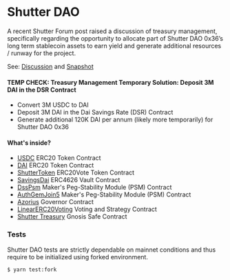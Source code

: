# Shutter DAO

A recent Shutter Forum post raised a discussion of treasury management, specifically regarding the opportunity to allocate part of Shutter DAO 0x36’s long term stablecoin assets to earn yield and generate additional resources / runway for the project.

See: [Discussion](https://shutterdao.discourse.group/t/shutter-dao-0x36-discussion-regarding-treasury-management/367) and [Snapshot](https://snapshot.org/#/shutterdao0x36.eth/proposal/0xb4a8f52edb23311c78c9523331e778578ef03ecf70255a6d6ad1eb3f437725dd)

#### TEMP CHECK: Treasury Management Temporary Solution: Deposit 3M DAI in the DSR Contract

-  Convert 3M USDC to DAI
-  Deposit 3M DAI in the Dai Savings Rate (DSR) Contract
-  Generate additional 120K DAI per annum (likely more temporarily) for Shutter DAO 0x36


#### What's inside?

- [USDC](https://etherscan.io/address/0xA0b86991c6218b36c1d19D4a2e9Eb0cE3606eB48) ERC20 Token Contract 
- [DAI](https://etherscan.io/address/0x6B175474E89094C44Da98b954EedeAC495271d0F) ERC20 Token Contract
- [ShutterToken](https://etherscan.io/address/0xe485E2f1bab389C08721B291f6b59780feC83Fd7) ERC20Vote Token Contract
- [SavingsDai](https://etherscan.io/address/0x83F20F44975D03b1b09e64809B757c47f942BEeA) ERC4626 Vault Contract
- [DssPsm](https://etherscan.io/address/0x89B78CfA322F6C5dE0aBcEecab66Aee45393cC5A) Maker's Peg-Stability Module (PSM) Contract
- [AuthGemJoin5](https://etherscan.io/address/0x0A59649758aa4d66E25f08Dd01271e891fe52199) Maker's Peg-Stability Module (PSM) Contract
- [Azorius](https://etherscan.io/address/0xAA6BfA174d2f803b517026E93DBBEc1eBa26258e) Governor Contract
- [LinearERC20Voting](https://etherscan.io/address/0x4b29d8B250B8b442ECfCd3a4e3D91933d2db720F) Voting and Strategy Contract
- [Shutter Treasury](https://etherscan.io/address/0x36bD3044ab68f600f6d3e081056F34f2a58432c4) Gnosis Safe Contract

### Tests

Shutter DAO tests are strictly dependable on mainnet conditions and thus require to be initialized using forked environment.

```sh
$ yarn test:fork
```
